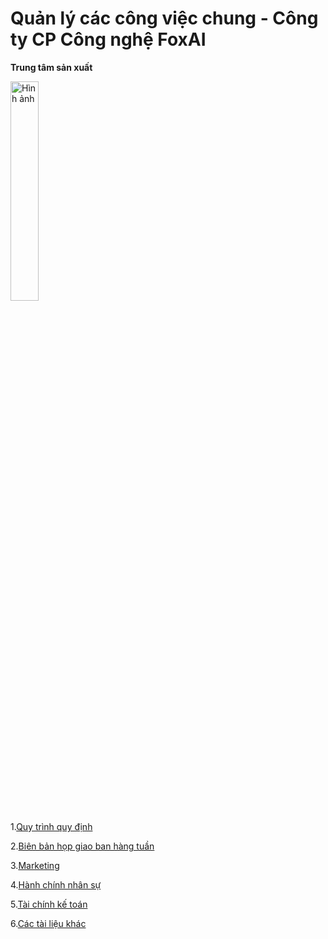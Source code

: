 # Quản lý các công việc chung - Công ty CP Công nghệ FoxAI
**Trung tâm sản xuất**

<img src="https://fox.ai.vn/wp-content/uploads/2024/07/Logo_Original-1.png" alt="Hình ảnh" width="30%" />

1.[Quy trình quy định](https://github.com/hoanglong8/FoxAI-Cong-viec-chung/tree/main/Quy%20tr%C3%ACnh%20-%20Quy%20%C4%91%E1%BB%8Bnh)

2.[Biên bản họp giao ban hàng tuần](https://github.com/hoanglong8/FoxAI-Cong-viec-chung/tree/main/Bi%C3%AAn%20b%E1%BA%A3n%20h%E1%BB%8Dp)

3.[Marketing](https://github.com/hoanglong8/FoxAI-Cong-viec-chung/tree/main/Marketing)

4.[Hành chính nhân sự](https://github.com/hoanglong8/FoxAI-Cong-viec-chung/tree/main/Marketing)

5.[Tài chính kế toán](https://github.com/hoanglong8/FoxAI-Cong-viec-chung/tree/main/Marketing)

6.[Các tài liệu khác](https://github.com/hoanglong8/FoxAI-Cong-viec-chung/tree/main/docs)
